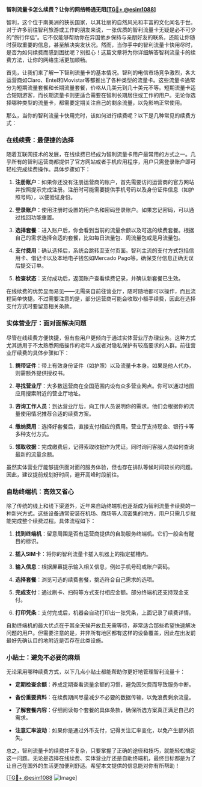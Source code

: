 **智利流量卡怎么续费？让你的网络畅通无阻[[TG💪+ @esim1088](https://t.me/s/esim1088)]**

智利，这个位于南美洲的狭长国家，以其壮丽的自然风光和丰富的文化闻名于世。对于许多前往智利旅游或工作的朋友来说，一张优质的智利流量卡无疑是必不可少的“旅行伴侣”。它不仅能够帮助你在异国他乡保持与亲朋好友的联系，还能让你随时获取重要的信息，甚至解决突发状况。然而，当你手中的智利流量卡快用尽时，是否为如何续费而感到困扰呢？别担心！这篇文章将为你详细解答智利流量卡的续费方法，让你的网络生活更加顺畅。

首先，让我们来了解一下智利流量卡的基本情况。智利的电信市场竞争激烈，各大运营商如Claro、Entel和Movistar等都推出了各种类型的流量卡。这些流量卡通常分为短期流量套餐和长期流量套餐，价格从几美元到几十美元不等。短期流量卡适合短期游客，而长期流量卡则更适合需要在智利长期居住或工作的用户。无论你选择哪种类型的流量卡，都需要定期关注自己的剩余流量，以免影响正常使用。

那么，当你的智利流量卡快用完时，该如何进行续费呢？以下是几种常见的续费方式：

### 在线续费：最便捷的选择

随着互联网技术的发展，在线续费已经成为智利流量卡用户最常用的方式之一。几乎所有的智利运营商都提供了官方网站或者手机应用程序，用户只需登录账户即可轻松完成续费操作。具体步骤如下：

1. **注册账户**：如果你还没有注册运营商的账户，首先需要访问运营商的官方网站并按照提示完成注册。注册时可能需要提供手机号码以及身份证件信息（如护照号码），以便验证身份。
   
2. **登录账户**：使用注册时设置的用户名和密码登录账户。如果忘记密码，可以通过找回功能重置。

3. **选择套餐**：进入账户后，你会看到当前的流量余额以及可选的续费套餐。根据自己的需求选择合适的套餐，比如每日流量包、周流量包或是月流量包。

4. **支付费用**：确认选择后，系统会跳转至支付页面。智利主流的支付方式包括信用卡、借记卡以及本地电子钱包如Mercado Pago等。确保支付信息正确无误后提交订单。

5. **检查状态**：支付成功后，返回账户查看续费记录，并确认新套餐已生效。

在线续费的优势显而易见——无需亲自前往营业厅，随时随地都可以操作，而且流程简单快捷。不过需要注意的是，部分运营商可能会收取小额手续费，因此在选择支付方式时要留意相关条款。

### 实体营业厅：面对面解决问题

尽管在线续费方便快捷，但有些用户更倾向于通过实体营业厅办理业务。这种方式尤其适用于不太熟悉网络操作的老年人或者对隐私保护有较高要求的人群。前往营业厅续费的具体步骤如下：

1. **携带证件**：带上有效身份证件（如护照）以及流量卡本身。如果是他人代办，则需额外提供授权书。

2. **寻找营业厅**：大多数运营商在全国范围内设有众多营业网点。你可以通过地图应用搜索附近的营业厅地址。

3. **咨询工作人员**：到达营业厅后，向工作人员说明你的需求。他们会根据你的流量使用情况推荐合适的续费方案。

4. **缴纳费用**：选择好套餐后，直接支付相应的费用。营业厅支持现金、银行卡等多种支付方式。

5. **领取收据**：完成缴费后，记得索取收据作为凭证。同时询问客服人员如何查询最新的流量余额。

虽然实体营业厅能够提供面对面的服务体验，但也存在排队等候时间较长的问题。因此，建议提前规划好时间，避开高峰时段前往。

### 自助终端机：高效又省心

除了传统的线上和线下渠道外，近年来自助终端机也逐渐成为智利流量卡续费的一种新兴方式。这些设备通常安装在机场、商场等人流密集的地方，用户只需几步就能完成整个续费过程。具体流程如下：

1. **找到终端机**：留意周围是否有运营商提供的自助服务终端机。它们一般会有醒目的标识。

2. **插入SIM卡**：将你的智利流量卡插入机器上的指定插槽内。

3. **输入信息**：根据屏幕提示输入相关信息，例如手机号码或账户密码。

4. **选择套餐**：浏览可选的续费套餐，挑选符合自己需求的选项。

5. **完成支付**：通过刷卡、扫码等方式支付相应金额。部分终端机还支持现金支付。

6. **打印凭条**：支付完成后，机器会自动打印出一张凭条，上面记录了续费详情。

自助终端机的最大优点在于其全天候开放且无需等待，非常适合那些希望快速解决问题的用户。但需要注意的是，并非所有地区都有这样的设备覆盖，因此在出发前最好先确认目的地附近是否存在此类设施。

### 小贴士：避免不必要的麻烦

无论采用哪种续费方式，以下几点小贴士都能帮助你更好地管理智利流量卡：

- **定期检查余额**：养成定期查看流量余额的习惯，避免因欠费而导致服务中断。
  
- **备份重要资料**：在续费期间尽量减少不必要的数据传输，以免浪费剩余流量。

- **了解套餐内容**：仔细阅读每个套餐的具体条款，确保所选方案真正满足自己的需求。

- **注意汇率波动**：如果你是通过外币支付，记得关注汇率变化，以免产生额外损失。

总之，智利流量卡的续费并不复杂，只要掌握了正确的途径和技巧，就能轻松搞定这一问题。无论是选择在线续费、实体营业厅还是自助终端机，最终目标都是为了让自己在国外的生活更加便利舒适。希望本文提供的信息能对你有所帮助！

[[TG💪+ @esim1088](https://t.me/s/esim1088) ![Image](https://i.postimg.cc/4NQfJmqS/Snipaste-2025-05-13-00-14-12.png)]